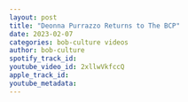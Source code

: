 ```yaml
---
layout: post
title: "Deonna Purrazzo Returns to The BCP"
date: 2023-02-07
categories: bob-culture videos
author: bob-culture
spotify_track_id: 
youtube_video_id: 2xllwVkfccQ
apple_track_id: 
youtube_metadata: 
---
```

